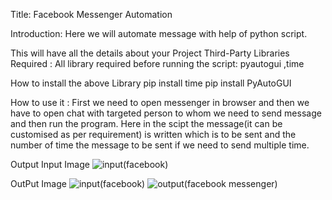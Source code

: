 Title: Facebook Messenger Automation

Introduction: Here we will automate message with help of python script.

This will have all the details about your Project
Third-Party Libraries Required :
All library required before running the script: pyautogui ,time

How to install the above Library
pip install time
pip install PyAutoGUI


How to use it : First we need to open messenger in browser and then we have to open chat with targeted person to whom we need to send message and then run the program.
Here in the scipt the message(it can be customised as per requirement) is written which is to be sent and the number of time the message to be sent if we need to send multiple time.


Output
Input Image
![input(facebook)](https://user-images.githubusercontent.com/71593494/121767418-b5677300-cb75-11eb-9e6b-dbf8154870b2.png)


OutPut Image
![input(facebook)](https://user-images.githubusercontent.com/71593494/121767514-260e8f80-cb76-11eb-823b-26a66489d62c.png)
![output(facebook messenger)](https://user-images.githubusercontent.com/71593494/121767515-260e8f80-cb76-11eb-9eae-bef9944c86e3.png)
